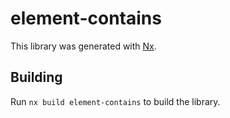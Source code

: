 # element-contains

This library was generated with [Nx](https://nx.dev).

## Building

Run `nx build element-contains` to build the library.
